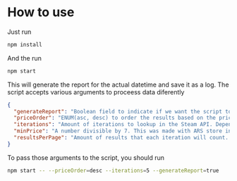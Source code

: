 # How to use

Just run
```sh
npm install
```

And the run
```sh
npm start
```

This will generate the report for the actual datetime and save it as a log.
The script accepts various arguments to proceess data diferently
```json
{
  "generateReport": "Boolean field to indicate if we want the script to create a report file. Default true",
  "priceOrder": "ENUM(asc, desc) to order the results based on the price. Default desc",
  "iterations": "Amount of iterations to lookup in the Steam API. Depends on the amount of game on sales, a good value would be between 15 and 20 to get all the games on the steam sales page",
  "minPrice": "A number divisible by 7. This was made with ARS store in mind... so, sorry not sorry",
  "resultsPerPage": "Amount of results that each iteration will count. The max amount can be 100",
}
```

To pass those arguments to the script, you should run
```sh
npm start -- --priceOrder=desc --iterations=5 --generateReport=true
```